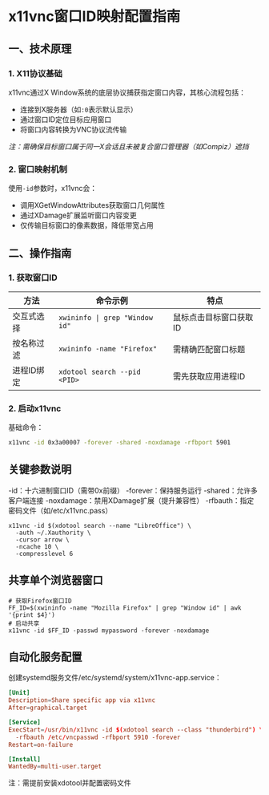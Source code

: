 # x11vnc窗口ID映射配置指南

## 一、技术原理

### 1. X11协议基础
x11vnc通过X Window系统的底层协议捕获指定窗口内容，其核心流程包括：
- 连接到X服务器（如`:0`表示默认显示）
- 通过窗口ID定位目标应用窗口
- 将窗口内容转换为VNC协议流传输

*注：需确保目标窗口属于同一X会话且未被复合窗口管理器（如Compiz）遮挡*

### 2. 窗口映射机制
使用`-id`参数时，x11vnc会：
- 调用XGetWindowAttributes获取窗口几何属性
- 通过XDamage扩展监听窗口内容变更
- 仅传输目标窗口的像素数据，降低带宽占用

## 二、操作指南

### 1. 获取窗口ID

| 方法                | 命令示例                          | 特点                          |
|---------------------|-----------------------------------|-------------------------------|
| 交互式选择          | `xwininfo \| grep "Window id"`    | 鼠标点击目标窗口获取ID        |
| 按名称过滤          | `xwininfo -name "Firefox"`        | 需精确匹配窗口标题            |
| 进程ID绑定          | `xdotool search --pid <PID>`      | 需先获取应用进程ID            |

### 2. 启动x11vnc
基础命令：
```bash
x11vnc -id 0x3a00007 -forever -shared -noxdamage -rfbport 5901
```

## 关键参数说明

-id：十六进制窗口ID（需带0x前缀）
-forever：保持服务运行
-shared：允许多客户端连接
-noxdamage：禁用XDamage扩展（提升兼容性）
-rfbauth：指定密码文件（如/etc/x11vnc.pass）

```shell
x11vnc -id $(xdotool search --name "LibreOffice") \
  -auth ~/.Xauthority \
  -cursor arrow \
  -ncache 10 \
  -compresslevel 6
```

## 共享单个浏览器窗口

```shell
# 获取Firefox窗口ID
FF_ID=$(xwininfo -name "Mozilla Firefox" | grep "Window id" | awk '{print $4}')
# 启动共享
x11vnc -id $FF_ID -passwd mypassword -forever -noxdamage
```

## 自动化服务配置
创建systemd服务文件/etc/systemd/system/x11vnc-app.service：
```conf
[Unit]
Description=Share specific app via x11vnc
After=graphical.target

[Service]
ExecStart=/usr/bin/x11vnc -id $(xdotool search --class "thunderbird") \
  -rfbauth /etc/vncpasswd -rfbport 5910 -forever
Restart=on-failure

[Install]
WantedBy=multi-user.target
```
注：需提前安装xdotool并配置密码文件

